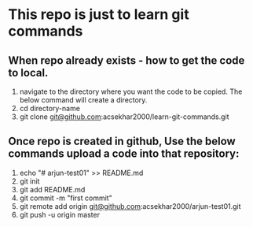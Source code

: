 # This repo is just to learn git commands
## When repo already exists - how to get the code to local.

1. navigate to the directory where you want the code to be copied. The below command will create a directory.
1.  cd directory-name
2. git clone git@github.com:acsekhar2000/learn-git-commands.git




## Once repo is created in  github, Use the below commands upload a code into that repository:

1. echo "# arjun-test01" >> README.md  
2. git init  
3. git add README.md  
4. git commit -m "first commit"  
5. git remote add origin git@github.com:acsekhar2000/arjun-test01.git  
6. git push -u origin master 
